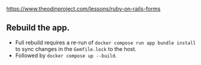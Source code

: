 https://www.theodinproject.com/lessons/ruby-on-rails-forms

## Rebuild the app.
- Full rebuild requires a re-run of `docker compose run app bundle install` to sync changes in the `Gemfile.lock` to the host.
- Followed by `docker compose up --build`.